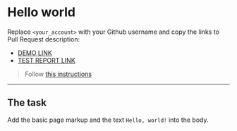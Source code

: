 # Hello world
Replace `<your_account>` with your Github username and copy the links to Pull Request description:
- [DEMO LINK](https://Bogdansgit.github.io/layout_hello-world/)
- [TEST REPORT LINK](https://Bogdansgit.github.io/layout_hello-world/report/html_report/)

> Follow [this instructions](https://github.com/mate-academy/layout_task-guideline#how-to-solve-the-layout-tasks-on-github)
___

## The task 
Add the basic page markup and the text `Hello, world!` into the body.
